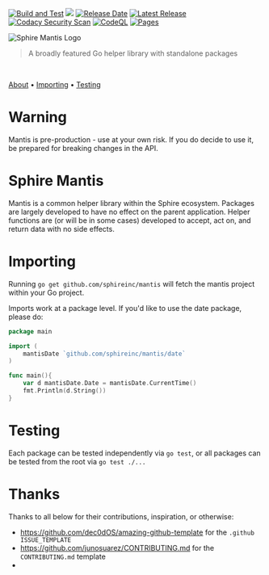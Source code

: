 [![Build and Test](https://github.com/sphireinc/Mantis/actions/workflows/build-and-test.yml/badge.svg?branch=master)](https://github.com/sphireinc/Mantis/actions/workflows/build-and-test.yml)
[![](https://img.shields.io/github/go-mod/go-version/sphireinc/mantis)]()
[![Release Date](https://img.shields.io/github/release-date/sphireinc/mantis)](https://github.com/sphireinc/Mantis/releases/latest)
[![Latest Release](https://img.shields.io/github/v/release/sphireinc/mantis)](https://github.com/sphireinc/Mantis/releases/latest)
[![Codacy Security Scan](https://github.com/sphireinc/Mantis/actions/workflows/codacy-analysis.yml/badge.svg?branch=master)](https://github.com/sphireinc/Mantis/actions/workflows/codacy-analysis.yml)
[![CodeQL](https://github.com/sphireinc/Mantis/actions/workflows/codeql-analysis.yml/badge.svg?branch=master)](https://github.com/sphireinc/Mantis/actions/workflows/codeql-analysis.yml)
[![Pages](https://github.com/sphireinc/Mantis/actions/workflows/pages/pages-build-deployment/badge.svg?branch=master)](https://github.com/sphireinc/Mantis/actions/workflows/pages/pages-build-deployment)

<p>
    <img src="https://raw.githubusercontent.com/sphireinc/Mantis/master/_logo/mantis_logo.png" alt="Sphire Mantis Logo"/>
</p>

> A broadly featured Go helper library with standalone packages

<p>
  <a target="_blank" href="https://github.com/sphireinc/Mantis/tree/master/byte"><img src="https://img.shields.io/badge/Byte-brightgreen" alt=""/></a>&nbsp;
  <a target="_blank" href="https://github.com/sphireinc/Mantis/tree/master/cache"><img src="https://img.shields.io/badge/Cache-blue" alt=""/></a>&nbsp;
  <a target="_blank" href="https://github.com/sphireinc/Mantis/tree/master/data"><img src="https://img.shields.io/badge/Data-orangered" alt=""/></a>&nbsp;
  <a target="_blank" href="https://github.com/sphireinc/Mantis/tree/master/database"><img src="https://img.shields.io/badge/Database-violet" alt=""/></a>&nbsp;
  <a target="_blank" href="https://github.com/sphireinc/Mantis/tree/master/date"><img src="https://img.shields.io/badge/Date-informational" alt=""/></a>&nbsp;
  <a target="_blank" href="https://github.com/sphireinc/Mantis/tree/master/encoding"><img src="https://img.shields.io/badge/Encoding-brightgreen" alt=""/></a>&nbsp;
  <a target="_blank" href="https://github.com/sphireinc/Mantis/tree/master/encryption"><img src="https://img.shields.io/badge/Encryption-orangered" alt=""/></a>&nbsp;
  <a target="_blank" href="https://github.com/sphireinc/Mantis/tree/master/helper"><img src="https://img.shields.io/badge/Helper-important" alt=""/></a>&nbsp;
  <a target="_blank" href="https://github.com/sphireinc/Mantis/tree/master/http"><img src="https://img.shields.io/badge/HTTP-critical" alt=""/></a>&nbsp;
  <a target="_blank" href="https://github.com/sphireinc/Mantis/tree/master/log"><img src="https://img.shields.io/badge/Log-blue" alt=""/></a>&nbsp;
  <a target="_blank" href="https://github.com/sphireinc/Mantis/tree/master/uuid"><img src="https://img.shields.io/badge/UUID-lightgrey" alt=""/></a>&nbsp;
</p>

<p>
  <a href="#sphire-mantis">About</a> •
  <a href="#importing">Importing</a> •
  <a href="#testing">Testing</a>

[//]: # (  <a href="#api-reference">API Reference</a>)
</p>

# Warning

Mantis is pre-production - use at your own risk. If you do decide to use it, be prepared for breaking changes in the API.

# Sphire Mantis

Mantis is a common helper library within the Sphire ecosystem. Packages are largely developed 
to have no effect on the parent application. Helper functions are (or will be in some cases) 
developed to accept, act on, and return data with no side effects.

# Importing

Running `go get github.com/sphireinc/mantis` will fetch the mantis project within your Go project.

Imports work at a package level. If you'd like to use the date package, please do:

```go
package main 

import (
	mantisDate `github.com/sphireinc/mantis/date`
)

func main(){ 
	var d mantisDate.Date = mantisDate.CurrentTime()
	fmt.Println(d.String())
}
```

# Testing

Each package can be tested independently via `go test`, or all packages can be tested from 
the root via `go test ./...`

[//]: # (# API Reference)

[//]: # ()
[//]: # (* byte)

[//]: # (  * `type ParseErr struct`)

[//]: # (    * `&#40;*ParseErr&#41; String&#40;&#41;`)

[//]: # (    * `&#40;*ParseErr&#41; Error&#40;&#41;`)

[//]: # (  * `type BytesUnit int64`)

[//]: # (    * `&#40;u BytesUnit&#41; Convert&#40;b Bytes&#41;`)

[//]: # (    * `&#40;u BytesUnit&#41; String&#40;&#41;`)

[//]: # (  * `type Bytes int64`)

[//]: # (    * `&#40;b Bytes&#41; Format&#40;s fmt.State, verb rune&#41;`)

[//]: # (    * `&#40;b Bytes&#41; String&#40;&#41;`)

[//]: # (  * `ParseBytes&#40;s string&#41;`)

[//]: # (* cache)

[//]: # (  * `type MemCache struct`)

[//]: # (    * `&#40;m *MemCache&#41; String&#40;&#41;`)

[//]: # (    * `&#40;m *MemCache&#41; Init&#40;&#41;`)

[//]: # (  * `NewMemCache&#40;algorithm memory.Algorithm, capacity int, refreshKey string, cacheTime time.Duration&#41;`)

[//]: # (  * `type BigCache struct`)

[//]: # (    * `&#40;b *BigCache&#41; Init&#40;&#41;`)

[//]: # (* data)

[//]: # (  * `IsTrue&#40;str string&#41;`)

[//]: # (  * `JsonQuery&#40;jsonObj string, query string&#41;`)

[//]: # (  * `DirectoryExists&#40;path string&#41;`)

[//]: # (  * `MapStringStringContains&#40;item map[string]string, key string&#41;`)

[//]: # (* database)

[//]: # (  * `type MySQL struct`)

[//]: # (    * `&#40;m *MySQL&#41; ConfigString&#40;&#41;`)

[//]: # (    * `&#40;m *MySQL&#41; String&#40;&#41;`)

[//]: # (    * `&#40;m *MySQL&#41; Connect&#40;&#41;`)

[//]: # (    * `&#40;m *MySQL&#41; SelectOne&#40;query string, args ...interface{}&#41;`)

[//]: # (    * `&#40;m *MySQL&#41; Select&#40;query string, args ...interface{}&#41;`)

[//]: # (    * `&#40;m *MySQL&#41; Insert&#40;query string, args ...interface{}&#41;`)

[//]: # (    * `&#40;m *MySQL&#41; Update&#40;query string, args ...interface{}&#41;`)

[//]: # (    * `&#40;m *MySQL&#41; Delete&#40;query string, args ...interface{}&#41;`)

[//]: # (  * `type Redis struct`)

[//]: # (    * `&#40;r *Redis&#41; String&#40;&#41;`)

[//]: # (    * `&#40;r *Redis&#41; Init&#40;&#41;`)

[//]: # (    * `&#40;r *Redis&#41; CheckIfConnected&#40;&#41;`)

[//]: # (    * `&#40;r *Redis&#41; Get&#40;key string&#41;`)

[//]: # (    * `&#40;r *Redis&#41; Set&#40;key string, value string, expiration time.Duration&#41;`)

[//]: # (    * `&#40;r *Redis&#41; GetRawConnectionAndContext&#40;&#41;`)

[//]: # (  * `type Neo4j struct`)

[//]: # (    * `&#40;n *Neo4j&#41; String&#40;&#41;`)

[//]: # (    * `&#40;n *Neo4j&#41; Connect&#40;&#41;`)

[//]: # (    * `&#40;n *Neo4j&#41; NewNode&#40;node neoism.Props&#41;`)

[//]: # (    * `&#40;n *Neo4j&#41; CypherQuery&#40;query CypherQuery&#41;`)

[//]: # (    * `&#40;n *Neo4j&#41; TransactCypherQuery&#40;queries []CypherQuery&#41;`)

[//]: # (  * `type CypherQuery struct`)

[//]: # (    * `&#40;c *CypherQuery&#41; String&#40;&#41;`)

[//]: # (* date)

[//]: # (  * `type Date struct`)

[//]: # (    * `&#40;d *Date&#41; String&#40;&#41;`)

[//]: # (    * `&#40;d *Date&#41; DateToString&#40;&#41;`)

[//]: # (  * `CurrentTime&#40;&#41;`)

[//]: # (  * `StringToDate&#40;date string&#41;`)

[//]: # (* encoding)

[//]: # (  * `Base64EncodeStd&#40;data string&#41;`)

[//]: # (  * `Base64EncodeUrl&#40;data string&#41;`)

[//]: # (  * `Base64Decode&#40;encodedData string&#41;`)

[//]: # (* encryption)

[//]: # (  * `type Hash struct`)

[//]: # (    * `&#40;h *Hash&#41; Hash&#40;&#41;`)

[//]: # (* helper)

[//]: # (  * `Reverse&#40;s string&#41;`)

[//]: # (  * `StrConvParseBoolHideError&#40;boolean string&#41;`)

[//]: # (  * `StrConvAtoiWithDefault&#40;intAsString string, defaultValue int&#41;`)

[//]: # (  * `StrConvAtoiWithDefaultTimeDuration&#40;intAsString string, defaultValue int&#41;`)

[//]: # (  * `StringWithDefault&#40;givenValue string, defaultValue string&#41;`)

[//]: # (  * `IntWithDefault&#40;givenValue int, defaultValue int&#41;`)

[//]: # (* http)

[//]: # (  * `type ResponseJsonError struct`)

[//]: # (    * `&#40;r *ResponseJsonError&#41; String&#40;&#41;`)

[//]: # (  * `type ResponseJsonOk struct`)

[//]: # (    * `&#40;r *ResponseJsonOk&#41; String&#40;&#41;`)

[//]: # (  * `type ResponseCodes struct`)

[//]: # (    * `&#40;r *ResponseCodes&#41; String&#40;&#41;`)

[//]: # (  * `GetHTTPResponseCode&#40;code int16&#41;`)

[//]: # (  * `type Request struct`)

[//]: # (    * `&#40;r *Request&#41; String&#40;&#41;`)

[//]: # (    * `&#40;r *Request&#41; Get&#40;&#41;`)

[//]: # (    * `&#40;r *Request&#41; Post&#40;&#41;`)

[//]: # (  * `type Response struct`)

[//]: # (    * `func &#40;r *Response&#41; String&#40;&#41;`)

[//]: # (  * `ParseBodyIntoStruct&#40;r *http.Request, obj interface{}&#41;`)

[//]: # (  * `GetBody&#40;r *http.Request&#41;`)

[//]: # (  * `GetQueryParameter&#40;r *http.Request, key string&#41;`)

[//]: # (  * `GetQueryParameters&#40;r *http.Request&#41;`)

[//]: # (  * `ParseUrl&#40;rawurl string&#41;`)

[//]: # (* log)

[//]: # (  * `type Log struct`)

[//]: # (    * `&#40;l *Log&#41; String&#40;&#41;`)

[//]: # (    * `&#40;l *Log&#41; Write&#40;msg string&#41;`)

[//]: # (    * `&#40;l *Log&#41; LogHTTPRequest&#40;name string, w http.ResponseWriter, r *http.Request&#41;`)

[//]: # (    * `&#40;l *Log&#41; HandleError&#40;message string, err error&#41;`)

[//]: # (    * `&#40;l *Log&#41; HandleFatalError&#40;err error&#41;`)

[//]: # (    * `&#40;l *Log&#41; JSONMarshalAndLogError&#40;message string, err error&#41;`)

[//]: # (  * `New&#40;filename string&#41;`)

[//]: # (  * `JSONMarshalError&#40;err error&#41;`)

[//]: # (* uuid)

[//]: # (  * `type UUID [16]byte`)

[//]: # (    * `&#40;u UUID&#41; Version&#40;&#41;`)

[//]: # (    * `&#40;u *UUID&#41; SetVersion&#40;ver byte&#41;`)

[//]: # (    * `&#40;u *UUID&#41; SetDCESecurity&#40;domain byte, id uint32&#41;`)

[//]: # (    * `&#40;u *UUID&#41; DCESecurity&#40;&#41;`)

[//]: # (  * `type Variant byte`)

[//]: # (    * `&#40;u UUID&#41; Variant&#40;&#41;`)

[//]: # (    * `&#40;u *UUID&#41; SetVariant&#40;v Variant&#41;`)

[//]: # (    * `&#40;u UUID&#41; Time&#40;&#41;`)

[//]: # (    * `&#40;u UUID&#41; String&#40;&#41;`)

[//]: # (    * `&#40;u UUID&#41; Format&#40;s fmt.State, verb rune&#41;`)

[//]: # (    * `&#40;u *UUID&#41; UnmarshalText&#40;text []byte&#41;`)

[//]: # (    * `&#40;u *UUID&#41; MarshalText&#40;&#41;`)

[//]: # (    * `&#40;u *UUID&#41; Equals&#40;o *UUID&#41;`)

[//]: # (  * `GenerateV1&#40;&#41;`)

[//]: # (  * `GenerateV2&#40;domain byte, id uint32&#41;`)

[//]: # (  * `GenerateV3&#40;ns UUID, n []byte&#41;`)

[//]: # (  * `GenerateV4&#40;&#41;`)

[//]: # (  * `GenerateV5&#40;ns UUID, n []byte&#41;`)

[//]: # (  * `GenerateV4String&#40;&#41;`)

[//]: # (  * `MustParseUUIDString&#40;s string&#41;`)

[//]: # (  * `ParseUUIDString&#40;s string&#41;`)

# Thanks

Thanks to all below for their contributions, inspiration, or otherwise:

* https://github.com/dec0dOS/amazing-github-template for the `.github ISSUE_TEMPLATE`
* https://github.com/junosuarez/CONTRIBUTING.md for the `CONTRIBUTING.md` template
* 